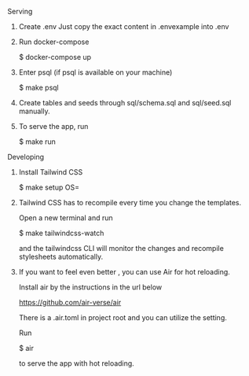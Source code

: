 


Serving

1. Create .env
    Just copy the exact content in .envexample into .env


2. Run docker-compose

    $ docker-compose up 

3. Enter psql (if psql is available on your machine) 

    $ make psql 

4. Create tables and seeds through sql/schema.sql and sql/seed.sql manually.


5. To serve the app, run

    $ make run



Developing

1. Install Tailwind CSS

    $ make setup OS= <your os>


2. Tailwind CSS has to recompile every time you change the templates.

    Open a new terminal and run

    $ make tailwindcss-watch 

    and the tailwindcss CLI will monitor the changes and recompile stylesheets automatically.


3. If you want to feel even better , you can use Air for hot reloading.
    
    Install air by the instructions in the url below
    
    https://github.com/air-verse/air

    There is a .air.toml in project root and you can utilize the setting.

    Run

    $ air

    to serve the app with hot reloading.

    